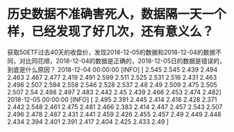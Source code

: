 # 历史数据不准确害死人，数据隔一天一个样，已经发现了好几次，还有意义么？

获取50ETF过去40天的收盘价，发现2018-12-05的数据和2018-12-04的数据不同，对比同花顺，2018-12-04的数据是正确的，2018-12-05日的数据是错误的，到底是什么原因？
2018-12-04 00:00:00 [INFO] [ 2.545  2.545  2.439  2.494  2.463  2.467  2.477  2.419  2.491  2.599
  2.511  2.525  2.531  2.516  2.431  2.463  2.496  2.507  2.594  2.558
  2.546  2.528  2.537  2.48   2.49   2.509  2.475  2.505  2.507  2.54
  2.498  2.497  2.483  2.442  2.45   2.439  2.466  2.453  2.474  2.482]
2018-12-05 00:00:00 [INFO] [ 2.495  2.391  2.445  2.414  2.418  2.428  2.371  2.442  2.548  2.461
  2.475  2.481  2.466  2.383  2.414  2.447  2.457  2.543  2.507  2.496
  2.478  2.487  2.431  2.441  2.459  2.426  2.455  2.457  2.49   2.449
  2.448  2.434  2.394  2.401  2.391  2.417  2.404  2.425  2.433  2.49 ]